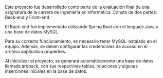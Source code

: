 Este proyecto fue desarrollado como parte de la evaluación final de una asignatura de la carrera de Ingeniería en Informática. Consta de dos partes: Back-end y Front-end.

El Back-end fue implementado utilizando Spring Boot con el lenguaje Java y una base de datos MySQL.

Para su correcto funcionamiento, es necesario tener MySQL instalado en el equipo. Además, se deben configurar las credenciales de acceso en el archivo application.properties.

Al inicializar el proyecto, se generará automáticamente una base de datos llamada arqback, con sus respectivas tablas, relaciones y algunas inserciones iniciales en la base de datos.
